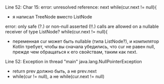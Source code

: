 Line 52: Char 15: error: unresolved reference: next
while(cur.next != null){
- я написал TreeNode вместо ListNode 

error: only safe (?.) or non-null asserted (!!.) calls are allowed 
on a nullable receiver of type ListNode?
  while(cur.next != null){
- переменная cur может быть nullable (типа ListNode?), 
 и компилятор Kotlin требует, чтобы вы сначала убедились, 
что cur не равен null, прежде чем обращаться к его свойствам, 
таким как next. 

Line 52: Exception in thread "main" java.lang.NullPointerException

- return prev должно быть, а не prev.next
- while(cur != null), а не while(cur.next != null)  
 